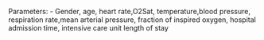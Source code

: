 Parameters: - 
Gender, age, heart rate,O2Sat, temperature,blood pressure, respiration rate,mean arterial pressure, fraction of inspired oxygen, hospital admission time, intensive care unit length of stay